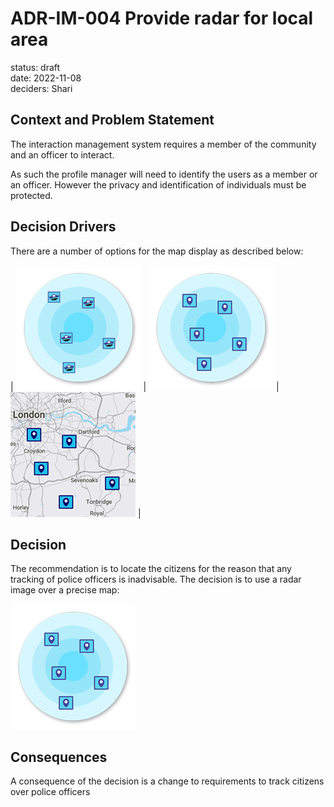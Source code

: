 # ADR-IM-004 Provide radar for local area
status: draft  
date: 2022-11-08  
deciders: Shari

## Context and Problem Statement
The interaction management system requires a member of the community and an officer to interact.

As such the profile manager will need to identify the users as a member or an officer.  However the privacy and identification of individuals must be protected.

## Decision Drivers
There are a number of options for the map display as described below:

<style>
table {
    border-collapse: collapse;
}
table, th, td {
   border: none;
}
</style>

| ![](./radar1.png) | ![](./radar2.png) | ![](./radar3.png) |                                                                                                                                                  

## Decision
The recommendation is to locate the citizens for the reason that any tracking of police officers is inadvisable.
The decision is to use a radar image over a precise map:

![](./radar2.png)

## Consequences
A consequence of the decision is a change to requirements to track citizens over police officers

